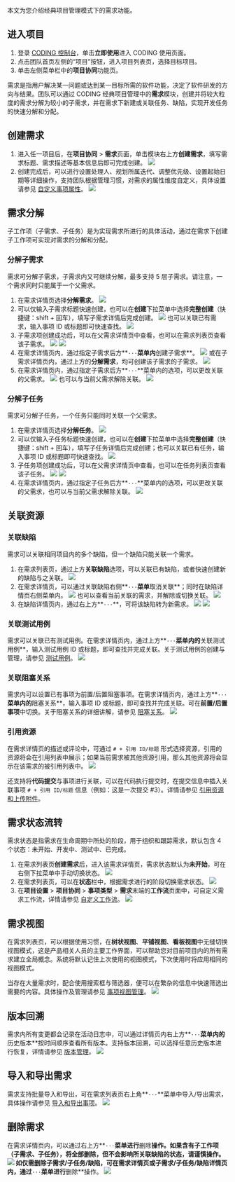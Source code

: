 本文为您介绍经典项目管理模式下的需求功能。

## 进入项目
1. 登录 [CODING 控制台](https://console.cloud.tencent.com/coding)，单击**立即使用**进入 CODING 使用页面。
2. 点击团队首页左侧的“项目”按钮，进入项目列表页，选择目标项目。
3. 单击左侧菜单栏中的**项目协同**功能页。

需求是指用户解决某一问题或达到某一目标所需的软件功能，决定了软件研发的方向与结果。团队可以通过 CODING 经典项目管理中的**需求**模块，创建并将较大粒度的需求分解为较小的子需求，并在需求下新建或关联任务、缺陷，实现开发任务的快速分解和分配。

## 创建需求[](#create)

1.  进入任一项目后，在**项目协同** > **需求**页面，单击模块右上方**创建需求**，填写需求标题、需求描述等基本信息后即可完成创建。
![](https://main.qcloudimg.com/raw/e32c4c6f354f3bc232c64b5a98b82c2b.png)
2.  创建完成后，可以进行设置处理人、规划所属迭代、调整优先级、设置起始日期等详细操作，支持团队根据管理习惯，对需求的属性维度自定义，具体设置请参见 [自定义事项属性](https://cloud.tencent.com/document/product/1113/58821)。
![](https://main.qcloudimg.com/raw/f02275f8126e34d370fe64aae4365b85.png)

## 需求分解[](#decompose)

子工作项（子需求、子任务）是为实现需求所进行的具体活动，通过在需求下创建子工作项可实现对需求的分解和分配。

### 分解子需求[](#sub-requirement)

需求可分解子需求，子需求内又可继续分解，最多支持 5 层子需求。请注意，一个需求同时只能属于一个父需求。

1.  在需求详情页选择**分解需求**。
![](https://main.qcloudimg.com/raw/e60bb9b989b0ac25d21e5c823b6828f7.png)
2.  可以仅输入子需求标题快速创建，也可以在**创建**下拉菜单中选择**完整创建**（快捷键：shift + 回车），填写子需求详情后完成创建。
![](https://main.qcloudimg.com/raw/4fc3f9e44f844eae978353b9fca9d86a.png)
也可以关联已有需求，输入事项 ID 或标题即可快速查找。
![](https://main.qcloudimg.com/raw/03649646ca55b9dd625c18c20a700fe4.png)
3.  子需求项创建成功后，可以在父需求详情页中查看，也可以在需求列表页查看该子需求。
![](https://main.qcloudimg.com/raw/4c4c904d0cdf9a17483a4ffd5916560c.png)
![](https://main.qcloudimg.com/raw/22c106acff68bb0b83805533d0d0cf77.png)
4.  在需求详情页内，通过指定子需求后方**`···`**菜单内**创建子需求**。
![](https://main.qcloudimg.com/raw/e4ccef1884b0626d3ea8b2f0c3bdbda5.png)
或在子需求详情页内，通过上方的**分解需求**，均可创建该子需求的子需求。
![](https://main.qcloudimg.com/raw/64bfd7bf9167d9f23cddafe1a567b507.png)
5.  在需求详情页内，通过指定子需求后方**`···`**菜单内的选项，可以更改关联的父需求。
![](https://main.qcloudimg.com/raw/9d87af0f24007a88ea3dd804f1d13886.png)
也可以与当前父需求解除关联。
![](https://main.qcloudimg.com/raw/ae559f32746faf5690c5da8bea998101.png)

### 分解子任务[](#sub-tasks)

需求可分解子任务，一个任务只能同时关联一个父需求。

1.  在需求详情页选择**分解任务**。
![](https://main.qcloudimg.com/raw/21366171b2a325800ef459069f6ed5f1.png)
2.  可以仅输入子任务标题快速创建，也可以在**创建**下拉菜单中选择**完整创建**（快捷键：shift + 回车），填写子任务详情后完成创建；也可以关联已有任务，输入事项 ID 或标题即可快速查找。
![](https://main.qcloudimg.com/raw/9cb819519d97998691926b81e50117da.png)
3.  子任务项创建成功后，可以在父需求详情页中查看，也可以在任务列表页查看该子任务。
![](https://main.qcloudimg.com/raw/1448b5059dd7f8724010aab8a4ef77a7.png)
![](https://main.qcloudimg.com/raw/cbf39cc9a6da0eb4ec7981a4c58d14b0.png)
4.  在需求详情页内，通过指定子任务后方**`···`**菜单内的选项，可以更改关联的父需求，也可以与当前父需求解除关联。
![](https://main.qcloudimg.com/raw/dfbd144196dd858a7ebbf1176f625cfa.png)

## 关联资源[](#resource)

### 关联缺陷[](#bugs)

需求可以关联相同项目内的多个缺陷，但一个缺陷只能关联一个需求。

1.  在需求列表页，通过上方**关联缺陷**选项，可以关联已有缺陷，或者快速创建新的缺陷与之关联。
![](https://main.qcloudimg.com/raw/252fcf59eb2ec2ffaf1fb72393eb16fe.png)
2.  在需求详情页，可以通过关联缺陷右侧**`···`**菜单**取消关联**；同时在缺陷详情页右侧菜单内。
![](https://main.qcloudimg.com/raw/d6e6dfb170bda279e8d0edb4382a47ee.png)
也可以查看当前关联的需求，并解除或切换关联。
![](https://main.qcloudimg.com/raw/c439b8ea50b5bdd69db76c4cea9f3592.png)
3.  在缺陷详情页内，通过右上方**`···`**，可将该缺陷转为新需求。
![](https://main.qcloudimg.com/raw/80d9d0325a882bb0d4424d8f3118582e.png)
![](https://main.qcloudimg.com/raw/830b108a3feec97ddeb8ee425c85434f.png)

### 关联测试用例[](#cases)

需求可以关联已有测试用例。在需求详情页内，通过上方**`···`**菜单内的**关联测试用例**，输入测试用例 ID 或标题，即可查找并完成关联。关于测试用例的创建与管理，请参见 [测试用例](https://help.coding.net/docs/test-management/cases/create.html)。
![](https://main.qcloudimg.com/raw/bab92328545c769a1e37cd5108d051be.png)

### 关联阻塞关系[](#blocking)

需求内可以设置已有事项为前置/后置阻塞事项。在需求详情页内，通过上方**`···`**菜单内的**阻塞关系**，输入事项 ID 或标题，即可查找并完成关联。可在**前置/后置事项**中切换。关于阻塞关系的详细讲解，请参见 [阻塞关系](https://cloud.tencent.com/document/product/1113/58834)。
![](https://main.qcloudimg.com/raw/f3765a4d8be301864a267f9c69a73835.png)

### 引用资源[](#references)

在需求详情页的描述或评论中，可通过 `# + 引用 ID/标题` 形式选择资源，引用的资源将会在引用列表中展示；如果当前需求被其他资源引用，那么其他资源将会显示在该需求的被引用列表中。
![](https://main.qcloudimg.com/raw/bef62ea833ec4caad87ca87900d6e268.png)

还支持将**代码提交**与事项进行关联，可以在代码执行提交时，在提交信息中插入关联事项 `# + 引用 ID/标题` 信息（例如：这是一次提交 #3）。详情请参见 [引用资源和上传附件](https://cloud.tencent.com/document/product/1113/58824)。


## 需求状态流转[](#status)

需求状态是指需求在生命周期中所处的阶段，用于组织和跟踪需求，默认包含 4 个状态：未开始、开发中、测试中、已完成。

1.  在需求列表页**创建需求**后，进入该需求详情页，需求状态默认为**未开始**，可在右侧下拉菜单中手动切换状态。
![](https://main.qcloudimg.com/raw/7443ee01049341da1f006200e50f7787.png)
2.  在需求列表页，可以在**状态**栏中，根据需求进行的阶段切换需求状态。
![](https://main.qcloudimg.com/raw/b4cec3828e46a5b8c54a8c6cf04e2c02.png)
3.  在**项目设置** > **项目协同** > **事项类型** > **需求**末端的**工作流**页面中，可自定义需求工作流，详情请参见 [自定义工作流](https://cloud.tencent.com/document/product/1113/58822)。
![](https://main.qcloudimg.com/raw/259c035b5aeea3b0d52492a1cfbfce28.png)

## 需求视图[](#view)

在需求列表页，可以根据使用习惯，在**树状视图**、**平铺视图**、**看板视图**中无缝切换视图模式，这是产品相关人员的主要工作界面，可以帮助您对目前项目内的所有需求建立全局概念。系统将默认记住上次使用的视图模式，下次使用时将应用相同的视图模式。

当存在大量需求时，配合使用搜索框与筛选器，便可以在繁杂的信息中快速筛选出需要的内容。具体操作及管理请参见 [事项视图管理](https://cloud.tencent.com/document/product/1113/58827)。
![](https://main.qcloudimg.com/raw/625dfccc6651da3e5db1c312418de839.png)

## 版本回溯[](#backdate)

需求内所有变更都会记录在活动日志中，可以通过详情页内右上方**`···`**菜单内的**历史版本**按时间顺序查看所有版本。支持版本回溯，可以选择任意历史版本进行恢复，详情请参见 [版本管理](https://cloud.tencent.com/document/product/1113/58825)。
![](https://main.qcloudimg.com/raw/913cb414cc7ac4a3bf41eea81aa5448f.png)

## 导入和导出需求[](#import)

需求支持批量导入和导出，可在需求列表页右上角**`···`**菜单中导入/导出需求，具体操作请参见 [导入和导出事项](https://cloud.tencent.com/document/product/1113/58819)。
![](https://main.qcloudimg.com/raw/dd22447d87722e4b441b2f97547bd45b.png)

## 删除需求[](#delete)

在需求详情页内，可以通过右上方**`···`**菜单进行**删除**操作。如果含有子工作项（子需求、子任务），将全部删除，但不会影响所关联缺陷的状态，请谨慎操作。
![](https://main.qcloudimg.com/raw/3dda95fbf3207835f094121b2e9820a0.png)
如仅需删除子需求/子任务/缺陷，可在需求详情页或子需求/子任务/缺陷详情页内，通过**`···`**菜单进行**删除**操作。
![](https://main.qcloudimg.com/raw/95347fbc459d487c7cf2e14ff5dc3dd8.png)
